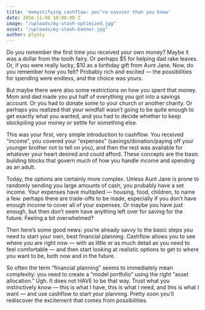```yaml
---
title: 'demystifying cashflow: you’re savvier than you know'
date: 2016-11-08 18:08:00 Z
image: "/uploads/my-stash-optimized.jpg"
asset: "/uploads/my-stash-banner.jpg"
author: plynty
---
```


Do you remember the first time you received your own money? Maybe it was a dollar from the tooth fairy. Or perhaps $5 for helping dad rake leaves. Or, if you were really lucky, $10 as a birthday gift from Aunt Jane.<!--more--> Now, do you remember how you felt? Probably rich and excited — the possibilities for spending were endless, and the choice was yours.

But maybe there were also some restrictions on how you spent that money. Mom and dad made you put half of everything you got into a savings account. Or you had to donate some to your church or another charity. Or perhaps you realized that your windfall wasn’t going to be quite enough to get exactly what you wanted, and you had to decide whether to keep stockpiling your money or settle for something else.

This was your first, very simple introduction to cashflow. You received “income”, you covered your “expenses” (savings/donation/paying off your younger brother not to tell on you), and then the rest was available for whatever your heart desired and could afford. These concepts are the basic building blocks that govern much of how you handle income and spending as an adult.

Today, the options are certainly more complex. Unless Aunt Jane is prone to randomly sending you large amounts of cash, you probably have a set income. Your expenses have multiplied — housing, food, children, to name a few. perhaps there are trade-offs to be made, especially if you don’t have enough income to cover all of your expenses. Or maybe you have just enough, but then don’t seem have anything left over for saving for the future. Feeling a bit overwhelmed?

Then here’s some good news: you’re already savvy to the basic steps you need to start your own, best financial planning. Cashflow allows you to see where you are right now — with as little or as much detail as you need to feel comfortable — and then start looking at realistic options to get to where you want to be, both now and in the future.

So often the term “financial planning” seems to immediately mean complexity: you need to create a “model portfolio” using the right “asset allocation.” Ugh. It does not HAVE to be that way. Trust what you instinctively know — this is what I have, this is what I need, and this is what I want — and use cashflow to start your planning. Pretty soon you’ll rediscover the excitement that comes from possibilities.